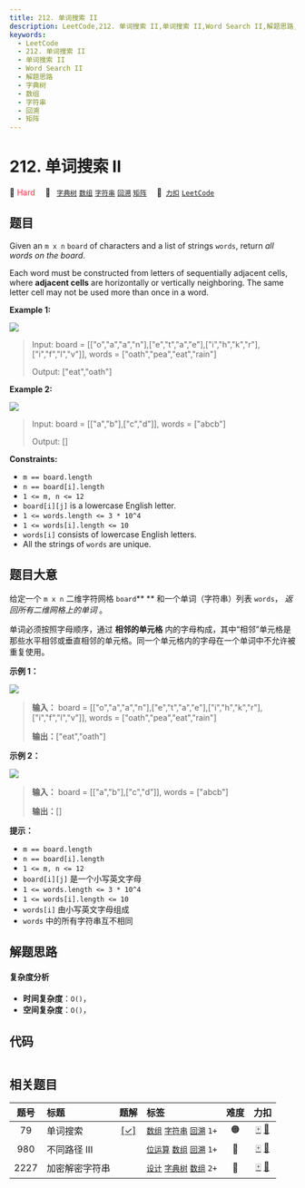 ```yaml
---
title: 212. 单词搜索 II
description: LeetCode,212. 单词搜索 II,单词搜索 II,Word Search II,解题思路,字典树,数组,字符串,回溯,矩阵
keywords:
  - LeetCode
  - 212. 单词搜索 II
  - 单词搜索 II
  - Word Search II
  - 解题思路
  - 字典树
  - 数组
  - 字符串
  - 回溯
  - 矩阵
---
```


# 212. 单词搜索 II

🔴 <font color=#ff334b>Hard</font>&emsp; 🔖&ensp; [`字典树`](/tag/trie.md) [`数组`](/tag/array.md) [`字符串`](/tag/string.md) [`回溯`](/tag/backtracking.md) [`矩阵`](/tag/matrix.md)&emsp; 🔗&ensp;[`力扣`](https://leetcode.cn/problems/word-search-ii) [`LeetCode`](https://leetcode.com/problems/word-search-ii)

## 题目

Given an `m x n` `board` of characters and a list of strings `words`, return
_all words on the board_.

Each word must be constructed from letters of sequentially adjacent cells,
where **adjacent cells** are horizontally or vertically neighboring. The same
letter cell may not be used more than once in a word.



**Example 1:**

![](https://assets.leetcode.com/uploads/2020/11/07/search1.jpg)

> Input: board = [["o","a","a","n"],["e","t","a","e"],["i","h","k","r"],["i","f","l","v"]], words = ["oath","pea","eat","rain"]
> 
> Output: ["eat","oath"]

**Example 2:**

![](https://assets.leetcode.com/uploads/2020/11/07/search2.jpg)

> Input: board = [["a","b"],["c","d"]], words = ["abcb"]
> 
> Output: []

**Constraints:**

  * `m == board.length`
  * `n == board[i].length`
  * `1 <= m, n <= 12`
  * `board[i][j]` is a lowercase English letter.
  * `1 <= words.length <= 3 * 10^4`
  * `1 <= words[i].length <= 10`
  * `words[i]` consists of lowercase English letters.
  * All the strings of `words` are unique.


## 题目大意

给定一个 `m x n` 二维字符网格 `board`** ** 和一个单词（字符串）列表 `words`， _返回所有二维网格上的单词_  。

单词必须按照字母顺序，通过 **相邻的单元格**
内的字母构成，其中“相邻”单元格是那些水平相邻或垂直相邻的单元格。同一个单元格内的字母在一个单词中不允许被重复使用。



**示例 1：**

![](https://assets.leetcode.com/uploads/2020/11/07/search1.jpg)

> 
> 
> 
> 
> 
> **输入：** board = [["o","a","a","n"],["e","t","a","e"],["i","h","k","r"],["i","f","l","v"]], words = ["oath","pea","eat","rain"]
> 
> **输出：**["eat","oath"]
> 
> 

**示例 2：**

![](https://assets.leetcode.com/uploads/2020/11/07/search2.jpg)

> 
> 
> 
> 
> 
> **输入：** board = [["a","b"],["c","d"]], words = ["abcb"]
> 
> **输出：**[]
> 
> 



**提示：**

  * `m == board.length`
  * `n == board[i].length`
  * `1 <= m, n <= 12`
  * `board[i][j]` 是一个小写英文字母
  * `1 <= words.length <= 3 * 10^4`
  * `1 <= words[i].length <= 10`
  * `words[i]` 由小写英文字母组成
  * `words` 中的所有字符串互不相同


## 解题思路

#### 复杂度分析

- **时间复杂度**：`O()`，
- **空间复杂度**：`O()`，

## 代码

```javascript

```

## 相关题目

<!-- prettier-ignore -->
| 题号 | 标题 | 题解 | 标签 | 难度 | 力扣 |
| :------: | :------ | :------: | :------ | :------: | :------: |
| 79 | 单词搜索 | [[✓]](/problem/0079.md) |  [`数组`](/tag/array.md) [`字符串`](/tag/string.md) [`回溯`](/tag/backtracking.md) `1+` | 🟠 | [🀄️](https://leetcode.cn/problems/word-search) [🔗](https://leetcode.com/problems/word-search) |
| 980 | 不同路径 III |  |  [`位运算`](/tag/bit-manipulation.md) [`数组`](/tag/array.md) [`回溯`](/tag/backtracking.md) `1+` | 🔴 | [🀄️](https://leetcode.cn/problems/unique-paths-iii) [🔗](https://leetcode.com/problems/unique-paths-iii) |
| 2227 | 加密解密字符串 |  |  [`设计`](/tag/design.md) [`字典树`](/tag/trie.md) [`数组`](/tag/array.md) `2+` | 🔴 | [🀄️](https://leetcode.cn/problems/encrypt-and-decrypt-strings) [🔗](https://leetcode.com/problems/encrypt-and-decrypt-strings) |